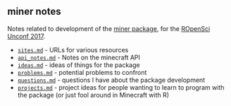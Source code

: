 ## miner notes

Notes related to development of the
[miner package](https://github.com/kbroman/miner), for
the [ROpenSci](https://ropensci.org)
[Unconf 2017](http://unconf17.ropensci.org/).

- [`sites.md`](sites.md) - URLs for various resources
- [`api_notes.md`](api_notes.md) - Notes on the minecraft API
- [`ideas.md`](ideas.md) - ideas of things for the package
- [`problems.md`](problems.md) - potential problems to confront
- [`questions.md`](questions.md) - questions I have about the package
  development
- [`projects.md`](projects.md) - project ideas for people wanting to
  learn to program with the package (or just fool around in Minecraft
  with R)
